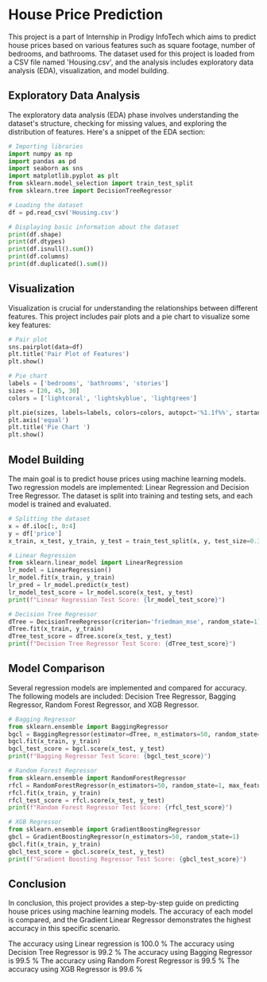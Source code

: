 # House Price Prediction

This project is a part of Internship in Prodigy InfoTech which aims to predict house prices based on various features such as square footage, number of bedrooms, and bathrooms. The dataset used for this project is loaded from a CSV file named 'Housing.csv', and the analysis includes exploratory data analysis (EDA), visualization, and model building.

## Exploratory Data Analysis

The exploratory data analysis (EDA) phase involves understanding the dataset's structure, checking for missing values, and exploring the distribution of features. Here's a snippet of the EDA section:

```python
# Importing libraries
import numpy as np 
import pandas as pd 
import seaborn as sns 
import matplotlib.pyplot as plt 
from sklearn.model_selection import train_test_split
from sklearn.tree import DecisionTreeRegressor

# Loading the dataset
df = pd.read_csv('Housing.csv')

# Displaying basic information about the dataset
print(df.shape)
print(df.dtypes)
print(df.isnull().sum())
print(df.columns)
print(df.duplicated().sum())
```

## Visualization

Visualization is crucial for understanding the relationships between different features. This project includes pair plots and a pie chart to visualize some key features:

```python
# Pair plot
sns.pairplot(data=df)
plt.title('Pair Plot of Features')
plt.show()

# Pie chart
labels = ['bedrooms', 'bathrooms', 'stories']
sizes = [20, 45, 30]
colors = ['lightcoral', 'lightskyblue', 'lightgreen']

plt.pie(sizes, labels=labels, colors=colors, autopct='%1.1f%%', startangle=140)
plt.axis('equal')
plt.title('Pie Chart ')
plt.show()
```

## Model Building

The main goal is to predict house prices using machine learning models. Two regression models are implemented: Linear Regression and Decision Tree Regressor. The dataset is split into training and testing sets, and each model is trained and evaluated.

```python
# Splitting the dataset
x = df.iloc[:, 0:4]
y = df['price']
x_train, x_test, y_train, y_test = train_test_split(x, y, test_size=0.3, random_state=1)

# Linear Regression
from sklearn.linear_model import LinearRegression
lr_model = LinearRegression()
lr_model.fit(x_train, y_train)
lr_pred = lr_model.predict(x_test)
lr_model_test_score = lr_model.score(x_test, y_test)
print(f"Linear Regression Test Score: {lr_model_test_score}")

# Decision Tree Regressor
dTree = DecisionTreeRegressor(criterion='friedman_mse', random_state=1)
dTree.fit(x_train, y_train)
dTree_test_score = dTree.score(x_test, y_test)
print(f"Decision Tree Regressor Test Score: {dTree_test_score}")
```

## Model Comparison

Several regression models are implemented and compared for accuracy. The following models are included: Decision Tree Regressor, Bagging Regressor, Random Forest Regressor, and XGB Regressor.

```python
# Bagging Regressor
from sklearn.ensemble import BaggingRegressor
bgcl = BaggingRegressor(estimator=dTree, n_estimators=50, random_state=1)
bgcl.fit(x_train, y_train)
bgcl_test_score = bgcl.score(x_test, y_test)
print(f"Bagging Regressor Test Score: {bgcl_test_score}")

# Random Forest Regressor
from sklearn.ensemble import RandomForestRegressor
rfcl = RandomForestRegressor(n_estimators=50, random_state=1, max_features=12)
rfcl.fit(x_train, y_train)
rfcl_test_score = rfcl.score(x_test, y_test)
print(f"Random Forest Regressor Test Score: {rfcl_test_score}")

# XGB Regressor
from sklearn.ensemble import GradientBoostingRegressor
gbcl = GradientBoostingRegressor(n_estimators=50, random_state=1)
gbcl.fit(x_train, y_train)
gbcl_test_score = gbcl.score(x_test, y_test)
print(f"Gradient Boosting Regressor Test Score: {gbcl_test_score}")
```

## Conclusion

In conclusion, this project provides a step-by-step guide on predicting house prices using machine learning models. The accuracy of each model is compared, and the Gradient Linear Regressor demonstrates the highest accuracy in this specific scenario. 

The accuracy using Linear regression is 100.0 % 
The accuracy using Decision Tree Regressor is 99.2 %
The accuracy using Bagging Regressor is 99.5 %
The accuracy using Random Forest Regressor is 99.5 %
The accuracy using XGB Regressor is 99.6 %
